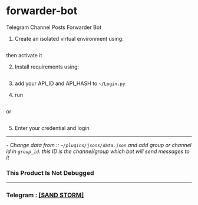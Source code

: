 # forwarder-bot
Telegram Channel Posts Forwarder Bot

1) Create an isolated virtual environment using:
```python -m venv venv
```
 then activate it
  
2) Install requirements using: 
```pip install -r requirements.txt
```

3) add your API_ID and API_HASH to `~/Login.py`

4) run
```./main.py
```
or 
```python main.py
```

5) Enter your credential and login

----

*- Change data from :: `~/plugins/jsons/data.json` and add group or channel id in `group_id`. this ID is the channel/group which bot will send messages to it*

### This Product Is Not Debugged 

----

### Telegram : [[SAND STORM]](https://t.me/iSANDSTORM)
